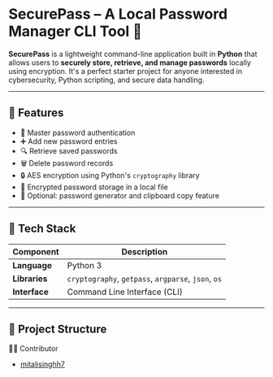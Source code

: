 # SecurePass – A Local Password Manager CLI Tool 🔐

**SecurePass** is a lightweight command-line application built in **Python** that allows users to **securely store, retrieve, and manage passwords** locally using encryption. It's a perfect starter project for anyone interested in cybersecurity, Python scripting, and secure data handling.

---

## 🚀 Features

- 🔐 Master password authentication
- ➕ Add new password entries
- 🔍 Retrieve saved passwords
- 🗑️ Delete password records
- 🔒 AES encryption using Python's `cryptography` library
- 📁 Encrypted password storage in a local file
- 🧪 Optional: password generator and clipboard copy feature

---

## 🧰 Tech Stack

| Component | Description |
|----------|-------------|
| **Language** | Python 3 |
| **Libraries** | `cryptography`, `getpass`, `argparse`, `json`, `os` |
| **Interface** | Command Line Interface (CLI) |

---

## 📁 Project Structure

👨‍💻 Contributor
- [mitalisinghh7](https://github.com/mitalisinghh7)

